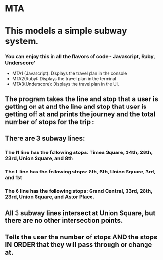 # **MTA**
# This models a simple subway system.
### You can enjoy this in all the flavors of code - Javascript, Ruby, Underscore'
- MTA1 (Javascript): Displays the travel plan in the console
- MTA2(Ruby): Displays the travel plan in the terminal
- MTA3(Underscore): Displays the travel plan in the UI.

## The program takes the line and stop that a user is getting on at and the line and stop that user is getting off at and prints the journey and the total number of stops for the trip :

## There are 3 subway lines:
### The N line has the following stops: Times Square, 34th, 28th, 23rd, Union Square, and 8th
### The L line has the following stops: 8th, 6th, Union Square, 3rd, and 1st
### The 6 line has the following stops: Grand Central, 33rd, 28th, 23rd, Union Square, and Astor Place.

## All 3 subway lines intersect at Union Square, but there are no other intersection points.

## Tells the user the number of stops AND the stops IN ORDER that they will pass through or change at.

